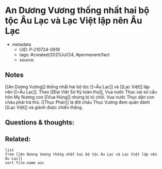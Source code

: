 # An Dương Vương thống nhất hai bộ tộc Âu Lạc và Lạc Việt lập nên Âu Lạc

- metadata
	- UID: P-210724-0919
	- tags: #created/2021/Jul/24, #permanent/fact 
	- source: 

## Notes
[[An Dương Vương]] thống nhất hai bộ tộc [[~Âu Lạc]] và [[Lạc Việt]] lập nên [[~Âu Lạc]].
 Theo [[Đại Việt Sử Ký toàn thư]], Vua nước Thục sai sứ cầu hôn Mỵ Nương con [[Vua Hùng]] nhưng bị từ chối. Vua nước Thục dặn con cháu phải trả thù. [[Thục Phán]] là đời cháu Thục Vương đem quân đánh [[Lạc Việt]] và giành được chiến thắng.

## Questions & thoughts:

## Related:
```dataview
list
from [[An Dương Vương thống nhất hai bộ tộc Âu Lạc và Lạc Việt lập nên Âu Lạc]]
sort file.name asc
```
